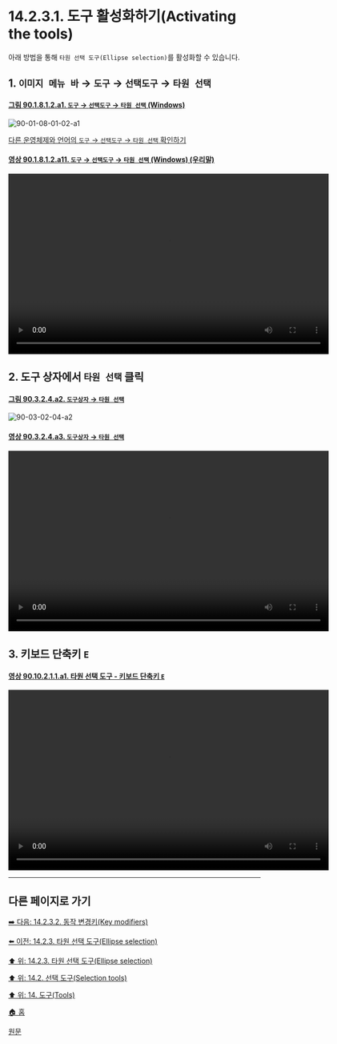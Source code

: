 # 14.2.3.1. 도구 활성화하기(Activating the tools)
아래 방법을 통해 `타원 선택 도구(Ellipse selection)`를 활성화할 수 있습니다.

## 1. `이미지 메뉴 바` → `도구` → `선택도구` → `타원 선택`

<a id="90-01-08-01-02-a1"></a>

#### [그림 90.1.8.1.2.a1. `도구` → `선택도구` → `타원 선택` (Windows)](./90-01-08-01-02-ellipse_select.md#90-01-08-01-02-a1)
![90-01-08-01-02-a1](https://github.com/wonder13662/gimp/assets/15767104/4c50d30e-9b57-4903-aaaa-7bb0a1cf8178)

[다른 운영체제와 언어의 `도구` → `선택도구` → `타원 선택` 확인하기](./90-01-08-01-02-ellipse_select.md#90-01-08-01-02-a2)

<a id="90-01-08-01-02-a11"></a>

#### [영상 90.1.8.1.2.a11. `도구` → `선택도구` → `타원 선택` (Windows) (우리말)](./90-01-08-01-02-ellipse_select.md#90-01-08-01-02-a11)
<video controls="controls" width="640" height="360" src="https://github.com/wonder13662/gimp/assets/15767104/96c69938-56ee-4c2f-869b-c64acbeb49e9"></video>

## 2. 도구 상자에서 `타원 선택` 클릭

<a id="90-03-02-04-a2"></a>

#### [그림 90.3.2.4.a2. `도구상자` → `타원 선택`](./90-03-02-04-ellipse_select.md#90-03-02-04-a2)
![90-03-02-04-a2](https://github.com/wonder13662/gimp/assets/15767104/7d0d8ae9-663d-42e3-9912-365b4df0ca49)

<a id="90-03-02-04-a3"></a>

#### [영상 90.3.2.4.a3. `도구상자` → `타원 선택`](./90-03-02-04-ellipse_select.md#90-03-02-04-a3)
<video controls="controls" width="640" height="360" src="https://github.com/wonder13662/gimp/assets/15767104/3e0bd8cc-d80d-4ceb-8d15-be8cd98b0153"></video>

## 3. 키보드 단축키 `E`

<a id="90-10-02-01-01-a1"></a>

#### [영상 90.10.2.1.1.a1. 타원 선택 도구 - 키보드 단축키 `E`](./90-10-02-01-01-e.md#90-10-02-01-01-a1)
<video controls="controls" width="640" height="360" src="https://github.com/wonder13662/gimp/assets/15767104/cc9bd585-91d3-48e7-863d-f566e496a1f6"></video>

***

## 다른 페이지로 가기

[➡️ 다음: 14.2.3.2. 동작 변경키(Key modifiers)](./14-02-03-02-key_modifiers.md)

[⬅️ 이전: 14.2.3. 타원 선택 도구(Ellipse selection)](./14-02-03-00-ellipse-selection.md)

[⬆️ 위: 14.2.3. 타원 선택 도구(Ellipse selection)](./14-02-03-00-ellipse-selection.md)

[⬆️ 위: 14.2. 선택 도구(Selection tools)](./14-02-00-selection-tools.md)

[⬆️ 위: 14. 도구(Tools)](./14-00-tools.md)

[🏠 홈](./00-home.md)

[원문](https://docs.gimp.org/2.10/ko/gimp-tool-ellipse-select.html#idm10983)